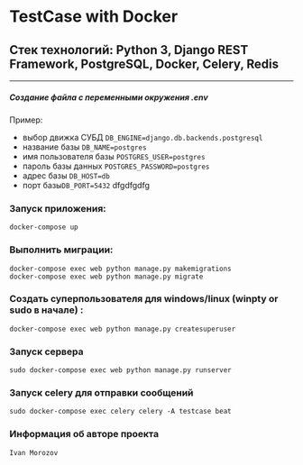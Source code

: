 # TestCase with Docker
## Стек технологий: Python 3, Django REST Framework, PostgreSQL, Docker, Celery, Redis
____
##### Создание файла с переменными окружения .env
Пример:
- выбор движка СУБД ```DB_ENGINE=django.db.backends.postgresql```
- название базы ```DB_NAME=postgres```
- имя пользователя базы ```POSTGRES_USER=postgres```
- пароль базы данных ```POSTGRES_PASSWORD=postgres```
- адрес базы ```DB_HOST=db``` 
- порт базы```DB_PORT=5432```
dfgdfgdfg

### Запуск приложения:
```docker-compose up```

### Выполнить миграции:
```docker-compose exec web python manage.py makemigrations``` \
```docker-compose exec web python manage.py migrate``` 

### Создать суперпользователя для windows/linux (winpty or sudo в начале) :
```docker-compose exec web python manage.py createsuperuser```

### Запуск сервера
```sudo docker-compose exec web python manage.py runserver```

### Запуск celery для отправки сообщений
```sudo docker-compose exec celery celery -A testcase beat```

### Информация об авторе проекта
```Ivan Morozov```

